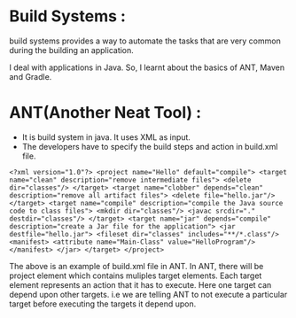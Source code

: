 # Build Systems :

build systems provides a way to automate the tasks that are very common during the building an application.

I deal with applications in Java. So, I learnt about the basics of ANT, Maven and Gradle.

# ANT(Another Neat Tool) :
- It is build system in java. It uses XML as input. 
- The developers have to specify the build steps and action in build.xml file.

`<?xml version="1.0"?>
<project name="Hello" default="compile">
    <target name="clean" description="remove intermediate files">
        <delete dir="classes"/>
    </target>
    <target name="clobber" depends="clean" description="remove all artifact files">
        <delete file="hello.jar"/>
    </target>
    <target name="compile" description="compile the Java source code to class files">
        <mkdir dir="classes"/>
        <javac srcdir="." destdir="classes"/>
    </target>
    <target name="jar" depends="compile" description="create a Jar file for the application">
        <jar destfile="hello.jar">
            <fileset dir="classes" includes="**/*.class"/>
            <manifest>
                <attribute name="Main-Class" value="HelloProgram"/>
            </manifest>
        </jar>
    </target>
</project>`

The above is an example of build.xml file in ANT. In ANT, there will be project element which contains muliples target elements.
Each target element represents an action that it has to execute. Here one target can depend upon other targets. i.e we are telling 
ANT to not execute a particular target before executing the targets it depend upon.

